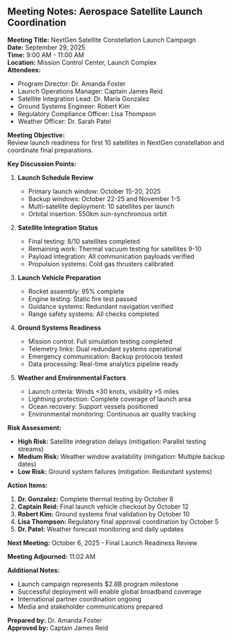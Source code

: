 ## Meeting Notes: Aerospace Satellite Launch Coordination

**Meeting Title:** NextGen Satellite Constellation Launch Campaign  
**Date:** September 29, 2025  
**Time:** 9:00 AM - 11:00 AM  
**Location:** Mission Control Center, Launch Complex  
**Attendees:**  
- Program Director: Dr. Amanda Foster  
- Launch Operations Manager: Captain James Reid  
- Satellite Integration Lead: Dr. Maria Gonzalez  
- Ground Systems Engineer: Robert Kim  
- Regulatory Compliance Officer: Lisa Thompson  
- Weather Officer: Dr. Sarah Patel  

**Meeting Objective:**  
Review launch readiness for first 10 satellites in NextGen constellation and coordinate final preparations.

**Key Discussion Points:**

1. **Launch Schedule Review**  
   - Primary launch window: October 15-20, 2025  
   - Backup windows: October 22-25 and November 1-5  
   - Multi-satellite deployment: 10 satellites per launch  
   - Orbital insertion: 550km sun-synchronous orbit  

2. **Satellite Integration Status**  
   - Final testing: 8/10 satellites completed  
   - Remaining work: Thermal vacuum testing for satellites 9-10  
   - Payload integration: All communication payloads verified  
   - Propulsion systems: Cold gas thrusters calibrated  

3. **Launch Vehicle Preparation**  
   - Rocket assembly: 95% complete  
   - Engine testing: Static fire test passed  
   - Guidance systems: Redundant navigation verified  
   - Range safety systems: All checks completed  

4. **Ground Systems Readiness**  
   - Mission control: Full simulation testing completed  
   - Telemetry links: Dual redundant systems operational  
   - Emergency communication: Backup protocols tested  
   - Data processing: Real-time analytics pipeline ready  

5. **Weather and Environmental Factors**  
   - Launch criteria: Winds <30 knots, visibility >5 miles  
   - Lightning protection: Complete coverage of launch area  
   - Ocean recovery: Support vessels positioned  
   - Environmental monitoring: Continuous air quality tracking  

**Risk Assessment:**  
- **High Risk:** Satellite integration delays (mitigation: Parallel testing streams)  
- **Medium Risk:** Weather window availability (mitigation: Multiple backup dates)  
- **Low Risk:** Ground system failures (mitigation: Redundant systems)  

**Action Items:**  
1. **Dr. Gonzalez:** Complete thermal testing by October 8  
2. **Captain Reid:** Final launch vehicle checkout by October 12  
3. **Robert Kim:** Ground systems final validation by October 10  
4. **Lisa Thompson:** Regulatory final approval coordination by October 5  
5. **Dr. Patel:** Weather forecast monitoring and daily updates  

**Next Meeting:** October 6, 2025 - Final Launch Readiness Review  

**Meeting Adjourned:** 11:02 AM  

**Additional Notes:**  
- Launch campaign represents $2.8B program milestone  
- Successful deployment will enable global broadband coverage  
- International partner coordination ongoing  
- Media and stakeholder communications prepared  

**Prepared by:** Dr. Amanda Foster  
**Approved by:** Captain James Reid